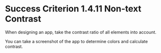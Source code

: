 # Success Criterion 1.4.11 Non-text Contrast

When designing an app, take the contrast ratio of all elements into account.

You can take a screenshot of the app to determine colors and calculate contrast.
